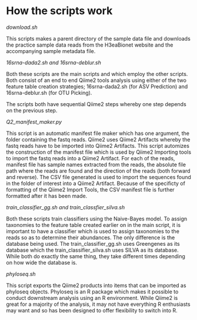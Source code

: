 
# How the scripts work

_download.sh_

This scripts makes a parent directory of the sample data file and downloads the practice sample data reads from the H3eaBionet website and the accompanying sample metadata file.

_16srna-dada2.sh and 16srna-deblur.sh_

Both these scripts are the main scripts and which employ the other scripts. Both consist of an end to end Qiime2 tools analysis using either of the two feature table creation strategies; 16srna-dada2.sh (for ASV Prediction) and 16srna-deblur.sh (for OTU Picking).

The scripts both have sequential Qiime2 steps whereby one step depends on the previous step.

_Q2_manifest_maker.py_

This script is an automatic manifest file maker which has one argument, the folder containing the fastq reads. Qiime2 uses Qiime2 Artifacts whereby the fastq reads have to be imported into Qiime2 Artifacts. This script automizes the construction of the manifest file which is used by Qiime2 Importing tools to import the fastq reads into a Qiime2 Artifact. For each of the reads, manifest file has sample names extracted from the reads, the absolute file path where the reads are found and the direction of the reads (both forward and reverse). The CSV file generated is used to import the sequences found in the folder of interest into a Qiime2 Artifact. Because of the specificty of formatting of the Qiime2 Import Tools, the CSV manifest file is further formatted after it has been made.


_train_classifier_gg.sh and train_classfier_silva.sh_

Both these scripts train classifiers using the Naive-Bayes model. To assign taxonomies to the feature table created earlier on in the main script, it is important to have a classifier which is used to assign taxonomies to the reads so as to determine their abundances. The only difference is the database being used. The train_classifier_gg.sh uses Greengenes as its database which the train_classifier_silva.sh uses SILVA as its database. While both do exactly the same thing, they take different times depending on how wide the database is.

_phyloseq.sh_

This script exports the Qiime2 products into items that can be imported as phyloseq objects. Phyloseq is an R package which makes it possible to conduct downstream analysis using an R environment. While Qiime2 is great for a majority of the analysis, it may not have everything R enthusiasts may want and so has been designed to offer flexibility to switch into R. 